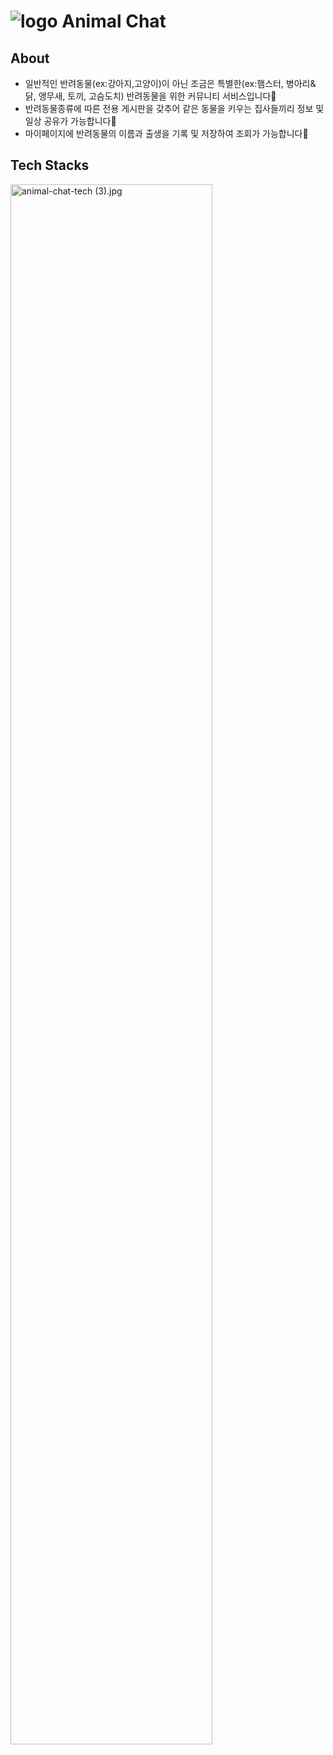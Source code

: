 # ![logo](https://ifh.cc/g/SzAlkT.png) Animal Chat 

## About
- 일반적인 반려동물(ex:강아지,고양이)이 아닌 조금은 특별한(ex:햄스터, 병아리&닭, 앵무새, 토끼, 고슴도치) 반려동물을 위한 커뮤니티 서비스입니다💚 
- 반려동물종류에 따른 전용 게시판을 갖추어 같은 동물을 키우는 집사들끼리 정보 및 일상 공유가 가능합니다💚
- 마이페이지에 반려동물의 이름과 출생을 기록 및 저장하여 조회가 가능합니다💚 

## Tech Stacks
<img src="https://i.imgur.com/ZHx592G.jpg" title="animal-chat-tech (3).jpg" width="80%" height="80%" />
